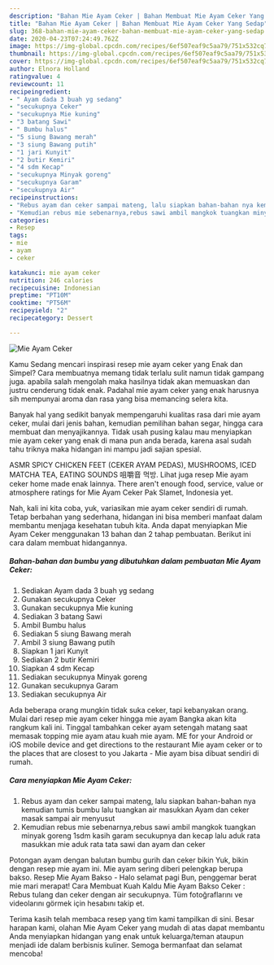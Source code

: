 ```yaml
---
description: "Bahan Mie Ayam Ceker | Bahan Membuat Mie Ayam Ceker Yang Sedap"
title: "Bahan Mie Ayam Ceker | Bahan Membuat Mie Ayam Ceker Yang Sedap"
slug: 368-bahan-mie-ayam-ceker-bahan-membuat-mie-ayam-ceker-yang-sedap
date: 2020-04-23T07:24:49.762Z
image: https://img-global.cpcdn.com/recipes/6ef507eaf9c5aa79/751x532cq70/mie-ayam-ceker-foto-resep-utama.jpg
thumbnail: https://img-global.cpcdn.com/recipes/6ef507eaf9c5aa79/751x532cq70/mie-ayam-ceker-foto-resep-utama.jpg
cover: https://img-global.cpcdn.com/recipes/6ef507eaf9c5aa79/751x532cq70/mie-ayam-ceker-foto-resep-utama.jpg
author: Elnora Holland
ratingvalue: 4
reviewcount: 11
recipeingredient:
- " Ayam dada 3 buah yg sedang"
- "secukupnya Ceker"
- "secukupnya Mie kuning"
- "3 batang Sawi"
- " Bumbu halus"
- "5 siung Bawang merah"
- "3 siung Bawang putih"
- "1 jari Kunyit"
- "2 butir Kemiri"
- "4 sdm Kecap"
- "secukupnya Minyak goreng"
- "secukupnya Garam"
- "secukupnya Air"
recipeinstructions:
- "Rebus ayam dan ceker sampai mateng, lalu siapkan bahan-bahan nya kemudian tumis bumbu lalu tuangkan air masukkan Ayam dan ceker masak sampai air menyusut"
- "Kemudian rebus mie sebenarnya,rebus sawi ambil mangkok tuangkan minyak goreng 1sdm kasih garam secukupnya dan kecap lalu aduk rata masukkan mie aduk rata tata sawi dan ayam dan ceker"
categories:
- Resep
tags:
- mie
- ayam
- ceker

katakunci: mie ayam ceker 
nutrition: 246 calories
recipecuisine: Indonesian
preptime: "PT10M"
cooktime: "PT56M"
recipeyield: "2"
recipecategory: Dessert

---
```



![Mie Ayam Ceker](https://img-global.cpcdn.com/recipes/6ef507eaf9c5aa79/751x532cq70/mie-ayam-ceker-foto-resep-utama.jpg)

Kamu Sedang mencari inspirasi resep mie ayam ceker yang Enak dan Simpel? Cara membuatnya memang tidak terlalu sulit namun tidak gampang juga. apabila salah mengolah maka hasilnya tidak akan memuaskan dan justru cenderung tidak enak. Padahal mie ayam ceker yang enak harusnya sih mempunyai aroma dan rasa yang bisa memancing selera kita.

Banyak hal yang sedikit banyak mempengaruhi kualitas rasa dari mie ayam ceker, mulai dari jenis bahan, kemudian pemilihan bahan segar, hingga cara membuat dan menyajikannya. Tidak usah pusing kalau mau menyiapkan mie ayam ceker yang enak di mana pun anda berada, karena asal sudah tahu triknya maka hidangan ini mampu jadi sajian spesial.

ASMR SPICY CHICKEN FEET (CEKER AYAM PEDAS), MUSHROOMS, ICED MATCHA TEA, EATING SOUNDS 咀嚼音 먹방. Lihat juga resep Mie ayam ceker home made enak lainnya. There aren&#39;t enough food, service, value or atmosphere ratings for Mie Ayam Ceker Pak Slamet, Indonesia yet.


Nah, kali ini kita coba, yuk, variasikan mie ayam ceker sendiri di rumah. Tetap berbahan yang sederhana, hidangan ini bisa memberi manfaat dalam membantu menjaga kesehatan tubuh kita. Anda dapat menyiapkan Mie Ayam Ceker menggunakan 13 bahan dan 2 tahap pembuatan. Berikut ini cara dalam membuat hidangannya.

<!--inarticleads1-->

##### Bahan-bahan dan bumbu yang dibutuhkan dalam pembuatan Mie Ayam Ceker:

1. Sediakan  Ayam dada 3 buah yg sedang
1. Gunakan secukupnya Ceker
1. Gunakan secukupnya Mie kuning
1. Sediakan 3 batang Sawi
1. Ambil  Bumbu halus
1. Sediakan 5 siung Bawang merah
1. Ambil 3 siung Bawang putih
1. Siapkan 1 jari Kunyit
1. Sediakan 2 butir Kemiri
1. Siapkan 4 sdm Kecap
1. Sediakan secukupnya Minyak goreng
1. Gunakan secukupnya Garam
1. Sediakan secukupnya Air


Ada beberapa orang mungkin tidak suka ceker, tapi kebanyakan orang. Mulai dari resep mie ayam ceker hingga mie ayam Bangka akan kita rangkum kali ini. Tinggal tambahkan ceker ayam setengah matang saat memasak topping mie ayam atau kuah mie ayam. ME for your Android or iOS mobile device and get directions to the restaurant Mie ayam ceker or to the places that are closest to you Jakarta - Mie ayam bisa dibuat sendiri di rumah. 

<!--inarticleads2-->

##### Cara menyiapkan Mie Ayam Ceker:

1. Rebus ayam dan ceker sampai mateng, lalu siapkan bahan-bahan nya kemudian tumis bumbu lalu tuangkan air masukkan Ayam dan ceker masak sampai air menyusut
1. Kemudian rebus mie sebenarnya,rebus sawi ambil mangkok tuangkan minyak goreng 1sdm kasih garam secukupnya dan kecap lalu aduk rata masukkan mie aduk rata tata sawi dan ayam dan ceker


Potongan ayam dengan balutan bumbu gurih dan ceker bikin Yuk, bikin dengan resep mie ayam ini. Mie ayam sering diberi pelengkap berupa bakso. Resep Mie Ayam Bakso - Halo selamat pagi Bun, penggemar berat mie mari merapat! Cara Membuat Kuah Kaldu Mie Ayam Bakso Ceker : Rebus tulang dan ceker dengan air secukupnya. Tüm fotoğraflarını ve videolarını görmek için hesabını takip et. 

Terima kasih telah membaca resep yang tim kami tampilkan di sini. Besar harapan kami, olahan Mie Ayam Ceker yang mudah di atas dapat membantu Anda menyiapkan hidangan yang enak untuk keluarga/teman ataupun menjadi ide dalam berbisnis kuliner. Semoga bermanfaat dan selamat mencoba!
